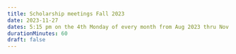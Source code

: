 ```yaml
---
title: Scholarship meetings Fall 2023
date: 2023-11-27
dates: 5:15 pm on the 4th Monday of every month from Aug 2023 thru Nov 2023
durationMinutes: 60
draft: false
---
```

